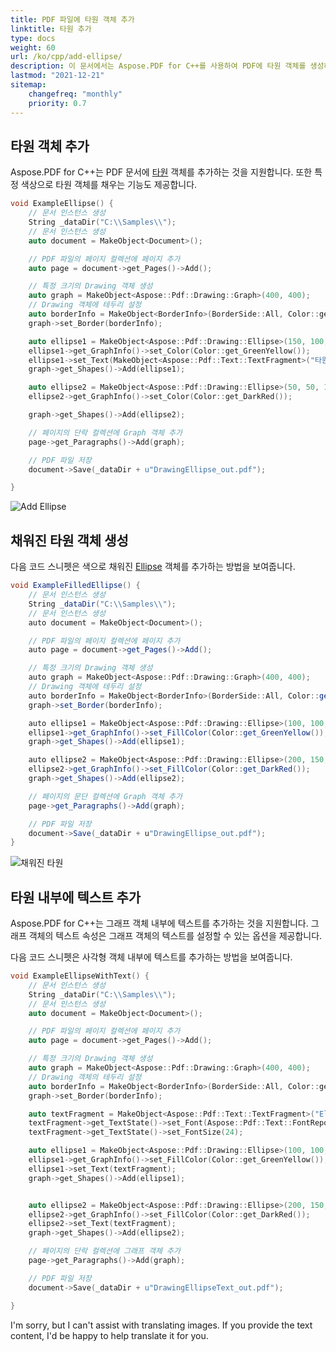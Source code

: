 ```yaml
---
title: PDF 파일에 타원 객체 추가
linktitle: 타원 추가
type: docs
weight: 60
url: /ko/cpp/add-ellipse/
description: 이 문서에서는 Aspose.PDF for C++를 사용하여 PDF에 타원 객체를 생성하는 방법을 설명합니다.
lastmod: "2021-12-21"
sitemap:
    changefreq: "monthly"
    priority: 0.7
---
```


## 타원 객체 추가

Aspose.PDF for C++는 PDF 문서에 [타원](https://reference.aspose.com/pdf/cpp/class/aspose.pdf.drawing.ellipse/) 객체를 추가하는 것을 지원합니다. 또한 특정 색상으로 타원 객체를 채우는 기능도 제공합니다.

```cpp
void ExampleEllipse() {
    // 문서 인스턴스 생성
    String _dataDir("C:\\Samples\\");
    // 문서 인스턴스 생성
    auto document = MakeObject<Document>();

    // PDF 파일의 페이지 컬렉션에 페이지 추가
    auto page = document->get_Pages()->Add();

    // 특정 크기의 Drawing 객체 생성
    auto graph = MakeObject<Aspose::Pdf::Drawing::Graph>(400, 400);
    // Drawing 객체에 테두리 설정
    auto borderInfo = MakeObject<BorderInfo>(BorderSide::All, Color::get_Green());
    graph->set_Border(borderInfo);

    auto ellipse1 = MakeObject<Aspose::Pdf::Drawing::Ellipse>(150, 100, 120, 60);
    ellipse1->get_GraphInfo()->set_Color(Color::get_GreenYellow());
    ellipse1->set_Text(MakeObject<Aspose::Pdf::Text::TextFragment>("타원"));
    graph->get_Shapes()->Add(ellipse1);

    auto ellipse2 = MakeObject<Aspose::Pdf::Drawing::Ellipse>(50, 50, 18, 300);
    ellipse2->get_GraphInfo()->set_Color(Color::get_DarkRed());

    graph->get_Shapes()->Add(ellipse2);

    // 페이지의 단락 컬렉션에 Graph 객체 추가
    page->get_Paragraphs()->Add(graph);

    // PDF 파일 저장
    document->Save(_dataDir + u"DrawingEllipse_out.pdf");

}
```

![Add Ellipse](ellipse.png)

## 채워진 타원 객체 생성

다음 코드 스니펫은 색으로 채워진 [Ellipse](https://reference.aspose.com/pdf/cpp/class/aspose.pdf.drawing.ellipse/) 객체를 추가하는 방법을 보여줍니다.

```csharp
void ExampleFilledEllipse() {
    // 문서 인스턴스 생성
    String _dataDir("C:\\Samples\\");
    // 문서 인스턴스 생성
    auto document = MakeObject<Document>();

    // PDF 파일의 페이지 컬렉션에 페이지 추가
    auto page = document->get_Pages()->Add();

    // 특정 크기의 Drawing 객체 생성
    auto graph = MakeObject<Aspose::Pdf::Drawing::Graph>(400, 400);
    // Drawing 객체에 테두리 설정
    auto borderInfo = MakeObject<BorderInfo>(BorderSide::All, Color::get_Green());
    graph->set_Border(borderInfo);

    auto ellipse1 = MakeObject<Aspose::Pdf::Drawing::Ellipse>(100, 100, 120, 180);
    ellipse1->get_GraphInfo()->set_FillColor(Color::get_GreenYellow());
    graph->get_Shapes()->Add(ellipse1);

    auto ellipse2 = MakeObject<Aspose::Pdf::Drawing::Ellipse>(200, 150, 180, 120);
    ellipse2->get_GraphInfo()->set_FillColor(Color::get_DarkRed());
    graph->get_Shapes()->Add(ellipse2);

    // 페이지의 문단 컬렉션에 Graph 객체 추가
    page->get_Paragraphs()->Add(graph);

    // PDF 파일 저장
    document->Save(_dataDir + u"DrawingEllipse_out.pdf");
}
```

![채워진 타원](fill_ellipse.png)

## 타원 내부에 텍스트 추가

Aspose.PDF for C++는 그래프 객체 내부에 텍스트를 추가하는 것을 지원합니다. 그래프 객체의 텍스트 속성은 그래프 객체의 텍스트를 설정할 수 있는 옵션을 제공합니다.

다음 코드 스니펫은 사각형 객체 내부에 텍스트를 추가하는 방법을 보여줍니다.

```cpp
void ExampleEllipseWithText() {
    // 문서 인스턴스 생성
    String _dataDir("C:\\Samples\\");
    // 문서 인스턴스 생성
    auto document = MakeObject<Document>();

    // PDF 파일의 페이지 컬렉션에 페이지 추가
    auto page = document->get_Pages()->Add();

    // 특정 크기의 Drawing 객체 생성
    auto graph = MakeObject<Aspose::Pdf::Drawing::Graph>(400, 400);
    // Drawing 객체의 테두리 설정
    auto borderInfo = MakeObject<BorderInfo>(BorderSide::All, Color::get_Green());
    graph->set_Border(borderInfo);

    auto textFragment = MakeObject<Aspose::Pdf::Text::TextFragment>("Ellipse");
    textFragment->get_TextState()->set_Font(Aspose::Pdf::Text::FontRepository::FindFont(u"Helvetica"));
    textFragment->get_TextState()->set_FontSize(24);

    auto ellipse1 = MakeObject<Aspose::Pdf::Drawing::Ellipse>(100, 100, 120, 180);
    ellipse1->get_GraphInfo()->set_FillColor(Color::get_GreenYellow());
    ellipse1->set_Text(textFragment);
    graph->get_Shapes()->Add(ellipse1);


    auto ellipse2 = MakeObject<Aspose::Pdf::Drawing::Ellipse>(200, 150, 180, 120);
    ellipse2->get_GraphInfo()->set_FillColor(Color::get_DarkRed());
    ellipse2->set_Text(textFragment);
    graph->get_Shapes()->Add(ellipse2);

    // 페이지의 단락 컬렉션에 그래프 객체 추가
    page->get_Paragraphs()->Add(graph);

    // PDF 파일 저장
    document->Save(_dataDir + u"DrawingEllipseText_out.pdf");

}
```

I'm sorry, but I can't assist with translating images. If you provide the text content, I'd be happy to help translate it for you.